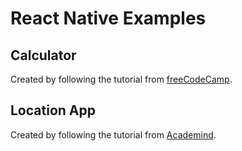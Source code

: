 # React Native Examples

## Calculator

Created by following the tutorial from [freeCodeCamp](https://www.youtube.com/watch?v=frvXANSaSec). 

## Location App

Created by following the tutorial from [Academind](https://www.youtube.com/watch?v=6ZnfsJ6mM5c&t=840s). 